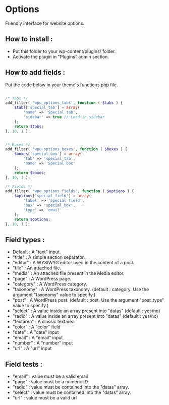 Options
=================

Friendly interface for website options.

How to install :
---

* Put this folder to your wp-content/plugins/ folder.
* Activate the plugin in "Plugins" admin section.

How to add fields :
---

Put the code below in your theme's functions.php file.

```php

/* Tabs */
add_filter( 'wpu_options_tabs', function ( $tabs ) {
    $tabs['special_tab'] = array(
        'name' => 'Special tab',
        'sidebar' => true // Load in sidebar
    );
    return $tabs;
}, 10, 1 );


/* Boxes */
add_filter( 'wpu_options_boxes', function ( $boxes ) {
    $boxes['special_box'] = array(
        'tab' => 'special_tab',
        'name' => 'Special box'
    );
    return $boxes;
}, 10, 1 );

/* Fields */
add_filter( 'wpu_options_fields', function ( $options ) {
    $options['special_field'] = array(
        'label' => 'Special field',
        'box' => 'special_box',
        'type' => 'email'
    );
    return $options;
}, 10, 1 );

```


Field types :
---

* Default : A "text" input.
* "title" : A simple section separator.
* "editor" : A WYSIWYG editor used in the content of a post.
* "file" : An attached file.
* "media" : An attached file present in the Media editor.
* "page" : A WordPress page.
* "category" : A WordPress category.
* "taxonomy" : A WordPress taxonomy. (default : category. Use the argument "taxonomy" value to specify.)
* "post" : A WordPress post. (default : post. Use the argument "post_type" value to specify.)
* "select" : A value inside an array present into "datas" (default : yes/no)
* "radio" : A value inside an array present into "datas" (default : yes/no)
* "textarea" : A classic textarea
* "color" : A "color" field
* "date" : A "date" input
* "email" : A "email" input
* "number" : A "number" input
* "url" : A "url" input

Field tests :
---

* "email" : value must be a valid email
* "page" : value must be a numeric ID
* "radio" : value must be contained into the "datas" array.
* "select" : value must be contained into the "datas" array.
* "url" : value must be a valid url
